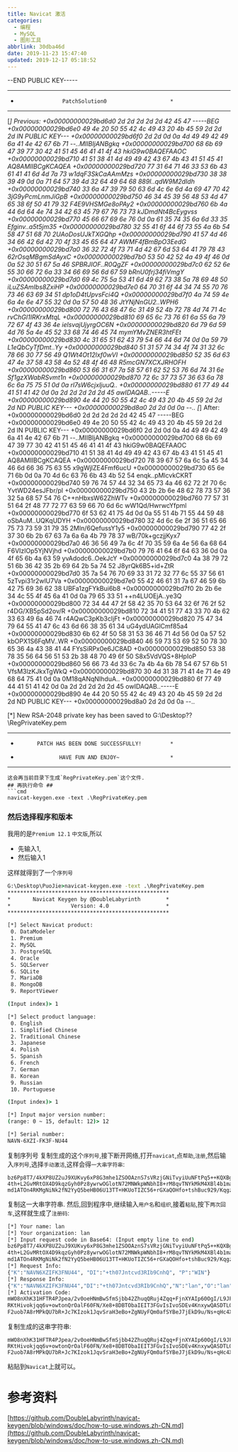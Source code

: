 ```yaml
---
title: Navicat 激活
categories:
  - 编程
  - MySQL
  - 图形工具
abbrlink: 30dba46d
date: 2019-11-23 15:47:40
updated: 2019-12-17 05:18:52
---
```

<div id='my_toc'></div>
<style>.header_1{margin-left: 1em;}.header_2{margin-left: 2em;}.header_3{margin-left: 3em;}.header_4{margin-left: 4em;}.header_5{margin-left: 5em;}.header_6{margin-left: 6em;}</style>
<!--more-->
<script>if (navigator.platform.search('arm')==-1){document.getElementById('my_toc').style.display = 'none';}var e,p = document.getElementsByTagName('p');while (p.length>0) {e = p[0];e.parentElement.removeChild(e);}</script>

<!--end-->
--END PUBLIC KEY-----

*******************************************************
*                   PatchSolution0                    *
*******************************************************
[*] Previous:
+0x00000000029bd6d0                          2d 2d 2d 2d 2d 42 45 47          -----BEG
+0x00000000029bd6e0  49 4e 20 50 55 42 4c 49 43 20 4b 45 59 2d 2d 2d  IN PUBLIC KEY---
+0x00000000029bd6f0  2d 2d 0d 0a 4d 49 49 42 49 6a 41 4e 42 67 6b 71  --..MIIBIjANBgkq
+0x00000000029bd700  68 6b 69 47 39 77 30 42 41 51 45 46 41 41 4f 43  hkiG9w0BAQEFAAOC
+0x00000000029bd710  41 51 38 41 4d 49 49 42 43 67 4b 43 41 51 45 41  AQ8AMIIBCgKCAQEA
+0x00000000029bd720  77 31 64 71 46 33 53 6b 43 61 41 41 6d 4d 7a 73  w1dqF3SkCaAAmMzs
+0x00000000029bd730  38 38 39 49 0d 0a 71 64 57 39 4d 32 64 49 64 68  889I..qdW9M2dIdh
+0x00000000029bd740  33 6a 47 39 79 50 63 6d 4c 6e 6d 4a 69 47 70 42  3jG9yPcmLnmJiGpB
+0x00000000029bd750  46 34 45 39 56 48 53 4d 47 65 38 6f 50 41 79 32  F4E9VHSMGe8oPAy2
+0x00000000029bd760  6b 4a 44 6d 64 4e 74 34 42 63 45 79 67 76 73 73  kJDmdNt4BcEygvss
+0x00000000029bd770  45 66 67 69 6e 76 0d 0a 61 35 74 35 6a 6d 33 35  Efginv..a5t5jm35
+0x00000000029bd780  32 55 41 6f 44 6f 73 55 4a 6b 54 58 47 51 68 70  2UAoDosUJkTXGQhp
+0x00000000029bd790  41 57 4d 46 34 66 42 6d 42 70 4f 33 45 65 64 47  AWMF4fBmBpO3EedG
+0x00000000029bd7a0  36 32 72 4f 73 71 4d 42 67 6d 53 64 41 79 78 43  62rOsqMBgmSdAyxC
+0x00000000029bd7b0  53 50 42 52 4a 49 4f 46 0d 0a 52 30 51 67 5a 46  SPBRJIOF..R0QgZF
+0x00000000029bd7c0  62 52 6e 55 30 66 72 6a 33 34 66 69 56 6d 67 59  bRnU0frj34fiVmgY
+0x00000000029bd7d0  69 4c 75 5a 53 41 6d 49 62 73 38 5a 78 69 48 50  iLuZSAmIbs8ZxiHP
+0x00000000029bd7e0  64 70 31 6f 44 34 74 55 70 76 73 46 63 69 34 51  dp1oD4tUpvsFci4Q
+0x00000000029bd7f0  4a 74 59 4e 6a 4e 6e 47 55 32 0d 0a 57 50 48 36  JtYNjNnGU2..WPH6
+0x00000000029bd800  72 76 43 68 47 6c 31 49 52 4b 72 78 4d 74 71 4c  rvChGl1IRKrxMtqL
+0x00000000029bd810  69 65 6c 73 76 61 6a 55 6a 79 72 67 4f 43 36 4e  ielsvajUjyrgOC6N
+0x00000000029bd820  6d 79 6d 59 4d 76 5a 4e 45 52 33 68 74 46 45 74  mymYMvZNER3htFEt
+0x00000000029bd830  4c 31 65 51 62 43 79 54 66 44 6d 74 0d 0a 59 79  L1eQbCyTfDmt..Yy
+0x00000000029bd840  51 31 57 74 34 4f 74 31 32 6c 78 66 30 77 56 49  Q1Wt4Ot12lxf0wVI
+0x00000000029bd850  52 35 6d 63 47 4e 37 58 43 58 4a 52 48 4f 46 48  R5mcGN7XCXJRHOFH
+0x00000000029bd860  53 66 31 67 7a 58 57 61 62 52 53 76 6d 74 31 6e  Sf1gzXWabRSvmt1n
+0x00000000029bd870  72 6c 37 73 57 36 63 6a 78 6c 6a 75 75 51 0d 0a  rl7sW6cjxljuuQ..
+0x00000000029bd880  61 77 49 44 41 51 41 42 0d 0a 2d 2d 2d 2d 2d 45  awIDAQAB..-----E
+0x00000000029bd890  4e 44 20 50 55 42 4c 49 43 20 4b 45 59 2d 2d 2d  ND PUBLIC KEY---
+0x00000000029bd8a0  2d 2d 0d 0a                                      --..
[*] After:
+0x00000000029bd6d0                          2d 2d 2d 2d 2d 42 45 47          -----BEG
+0x00000000029bd6e0  49 4e 20 50 55 42 4c 49 43 20 4b 45 59 2d 2d 2d  IN PUBLIC KEY---
+0x00000000029bd6f0  2d 2d 0d 0a 4d 49 49 42 49 6a 41 4e 42 67 6b 71  --..MIIBIjANBgkq
+0x00000000029bd700  68 6b 69 47 39 77 30 42 41 51 45 46 41 41 4f 43  hkiG9w0BAQEFAAOC
+0x00000000029bd710  41 51 38 41 4d 49 49 42 43 67 4b 43 41 51 45 41  AQ8AMIIBCgKCAQEA
+0x00000000029bd720  78 39 67 57 6a 6c 5a 45 34 46 6d 66 36 75 63 55  x9gWjlZE4Fmf6ucU
+0x00000000029bd730  65 6e 71 6b 0d 0a 70 4d 6c 63 76 6b 43 4b 52 54  enqk..pMlcvkCKRT
+0x00000000029bd740  59 76 74 57 44 32 34 65 73 4a 46 62 72 2f 70 6c  YvtWD24esJFbr/pl
+0x00000000029bd750  43 2b 2b 6e 48 62 78 73 57 36 32 5a 68 57 54 76  C++nHbxsW62ZhWTv
+0x00000000029bd760  77 57 31 51 64 2f 48 77 72 77 63 59 66 70 6d 6c  wW1Qd/HwrwcYfpml
+0x00000000029bd770  6f 53 62 41 75 4d 0d 0a 55 51 4b 71 55 44 59 48  oSbAuM..UQKqUDYH
+0x00000000029bd780  32 4d 6c 6e 2f 36 51 65 66 75 73 73 59 31 79 35  2Mln/6QefussY1y5
+0x00000000029bd790  77 42 2f 37 30 6b 2b 67 63 7a 6a 6a 4b 79 78 37  wB/70k+gczjjKyx7
+0x00000000029bd7a0  46 36 56 49 7a 6c 4f 70 35 59 6a 4e 56 6a 68 64  F6VIzlOp5YjNVjhd
+0x00000000029bd7b0  79 76 41 64 6f 64 63 36 0d 0a 4f 65 6b 4a 63 59  yvAdodc6..OekJcY
+0x00000000029bd7c0  4a 38 79 72 51 6b 36 42 35 2b 69 64 2b 5a 74 52  J8yrQk6B5+id+ZtR
+0x00000000029bd7d0  35 7a 54 76 70 69 33 31 72 32 77 6c 55 37 56 61  5zTvpi31r2wlU7Va
+0x00000000029bd7e0  55 42 46 61 31 7a 67 46 59 6b 42 75 69 36 62 38  UBFa1zgFYkBui6b8
+0x00000000029bd7f0  2b 2b 6e 34 4c 55 4f 45 6a 41 0d 0a 79 65 33 51  ++n4LUOEjA..ye3Q
+0x00000000029bd800  72 34 44 47 2f 58 42 35 70 53 64 32 6f 76 2f 52  r4DG/XB5pSd2ov/R
+0x00000000029bd810  72 34 41 51 77 43 33 70 4b 62 33 63 49 6a 46 74  r4AQwC3pKb3cIjFt
+0x00000000029bd820  75 47 34 79 64 55 41 47 6c 43 6d 66 38 35 61 34  uG4ydUAGlCmf85a4
+0x00000000029bd830  6b 62 4f 50 58 31 53 36 46 71 4d 56 0d 0a 57 52  kbOPX1S6FqMV..WR
+0x00000000029bd840  46 59 73 53 69 52 50 78 30 65 36 4a 43 38 41 44  FYsSiRPx0e6JC8AD
+0x00000000029bd850  53 38 78 35 56 64 56 51 53 2b 38 48 70 49 6f 50  S8x5VdVQS+8HpIoP
+0x00000000029bd860  56 66 73 4d 33 6c 7a 4b 4a 6b 78 54 67 57 6b 51  VfsM3lzKJkxTgWkQ
+0x00000000029bd870  30 4d 31 38 71 41 4e 71 4e 49 68 64 75 41 0d 0a  0M18qANqNIhduA..
+0x00000000029bd880  6f 77 49 44 41 51 41 42 0d 0a 2d 2d 2d 2d 2d 45  owIDAQAB..-----E
+0x00000000029bd890  4e 44 20 50 55 42 4c 49 43 20 4b 45 59 2d 2d 2d  ND PUBLIC KEY---
+0x00000000029bd8a0  2d 2d 0d 0a                                      --..

[*] New RSA-2048 private key has been saved to
G:\Desktop\??\RegPrivateKey.pem

*******************************************************
*           PATCH HAS BEEN DONE SUCCESSFULLY!         *
*                  HAVE FUN AND ENJOY~                *
*******************************************************
```
这会再当前目录下生成`RegPrivateKey.pem`这个文件.
## 再执行命令 ##
```cmd
navicat-keygen.exe -text .\RegPrivateKey.pem
```
### 然后选择程序和版本 ###
我用的是`Premium 12.1` `中文版`,所以
- 先输入1,
- 然后输入1

这样就得到了一个`序列号`
```cmd
G:\Desktop\PuoJie>navicat-keygen.exe -text .\RegPrivateKey.pem
***************************************************
*       Navicat Keygen by @DoubleLabyrinth        *
*                   Version: 4.0                  *
***************************************************

[*] Select Navicat product:
 0. DataModeler
 1. Premium
 2. MySQL
 3. PostgreSQL
 4. Oracle
 5. SQLServer
 6. SQLite
 7. MariaDB
 8. MongoDB
 9. ReportViewer

(Input index)> 1

[*] Select product language:
 0. English
 1. Simplified Chinese
 2. Traditional Chinese
 3. Japanese
 4. Polish
 5. Spanish
 6. French
 7. German
 8. Korean
 9. Russian
 10. Portuguese

(Input index)> 1

[*] Input major version number:
(range: 0 ~ 15, default: 12)> 12

[*] Serial number:
NAVN-6XZI-FK3F-NU44
```
复制序列号 
复制生成的这个`序列号`,接下断开网络,打开`navicat`,点`帮助`,`注册`,然后输入`序列号`,选择`手动激活`,这样会得`一大串字符串`:
```
bz6Pp8T7/4kXP8UZ2uJ9XUKvy6xP8G3mhe1ZSOOAznS7sVRzjGNiTvyiUuNFtPq5++KQXBgtpT62pKEU8SzKwtPfpwfpE2Gck5GW8IkY7v025AIvAE0kgk6c
4th+L2GvMRtOX4D9kqzGyh0Pz8ywrwOGlotN72MNWkpWNbhI8+rM8qvTNYkMkM4XBl4b1marLMIsKFDWZSb0tZ5yoWTiqBa3qWyM/ewHeY3TW4hxXLHqK3+H
md1ATOn4RKMgNiNk2fN2YyQ5beHB06U13TT+HKUoTIZC56+rGXaQOHfo+tshBuc929/KqgzsiGY9dkupJ2PIgdUwh8pw0oxEXCNyug==
```
复制这一大串字符串.
然后,回到程序中,继续输入`用户名`和`组织`,接着`粘贴`,按下`两次回车`,这样就生成了`注册码`:
```cmd
[*] Your name: lan
[*] Your organization: lan
[*] Input request code in Base64: (Input empty line to end)
bz6Pp8T7/4kXP8UZ2uJ9XUKvy6xP8G3mhe1ZSOOAznS7sVRzjGNiTvyiUuNFtPq5++KQXBgtpT62pKEU8SzKwtPfpwfpE2Gck5GW8IkY7v025AIvAE0kgk6c
4th+L2GvMRtOX4D9kqzGyh0Pz8ywrwOGlotN72MNWkpWNbhI8+rM8qvTNYkMkM4XBl4b1marLMIsKFDWZSb0tZ5yoWTiqBa3qWyM/ewHeY3TW4hxXLHqK3+H
md1ATOn4RKMgNiNk2fN2YyQ5beHB06U13TT+HKUoTIZC56+rGXaQOHfo+tshBuc929/KqgzsiGY9dkupJ2PIgdUwh8pw0oxEXCNyug==
[*] Request Info:
{"K":"NAVN6XZIFK3FNU44", "DI":"+th07Jntcvd3RIb9CnhQ", "P":"WIN"}
[*] Response Info:
{"K":"NAVN6XZIFK3FNU44","DI":"+th07Jntcvd3RIb9CnhQ","N":"lan","O":"lan","T":1574497681}
[*] Activation Code:
mWO8nXhK31HFTR4PJpea/2v0oeHNmBwSfmSjbb42ZhuqQRuj4Zqq+FjnXYAIp60OgI/L9JFUjrEb6u7AXFarVDJzVLYiGPIacD0uUVG+azHE86FKh4VyekxO
RKtHivokjqq6v+owtonQrOalF60FN/Xe8+8DBTObaIEIT3FGvIsIvoSDEv4KnxywQASDTL0c0L23rukCtbSngJ47CoAtYOejBWgFsbH+ATAPPyJZqxkRp8C7
F2uob7A8rMPkQU7bR+Jc7KIzok1JqvSraH3eBo+ZgNUyFQm0afSYBeJ7jEkD9u/Ns+qHc4X197y4L7XHi3gybdBPc+hvU91WmzHSKA==
```
复制生成的这串字符串:
```
mWO8nXhK31HFTR4PJpea/2v0oeHNmBwSfmSjbb42ZhuqQRuj4Zqq+FjnXYAIp60OgI/L9JFUjrEb6u7AXFarVDJzVLYiGPIacD0uUVG+azHE86FKh4VyekxO
RKtHivokjqq6v+owtonQrOalF60FN/Xe8+8DBTObaIEIT3FGvIsIvoSDEv4KnxywQASDTL0c0L23rukCtbSngJ47CoAtYOejBWgFsbH+ATAPPyJZqxkRp8C7
F2uob7A8rMPkQU7bR+Jc7KIzok1JqvSraH3eBo+ZgNUyFQm0afSYBeJ7jEkD9u/Ns+qHc4X197y4L7XHi3gybdBPc+hvU91WmzHSKA==
```
粘贴到`Navicat`上就可以。
# 参考资料 #
[https://github.com/DoubleLabyrinth/navicat-keygen/blob/windows/doc/how-to-use.windows.zh-CN.md](https://github.com/DoubleLabyrinth/navicat-keygen/blob/windows/doc/how-to-use.windows.zh-CN.md)
